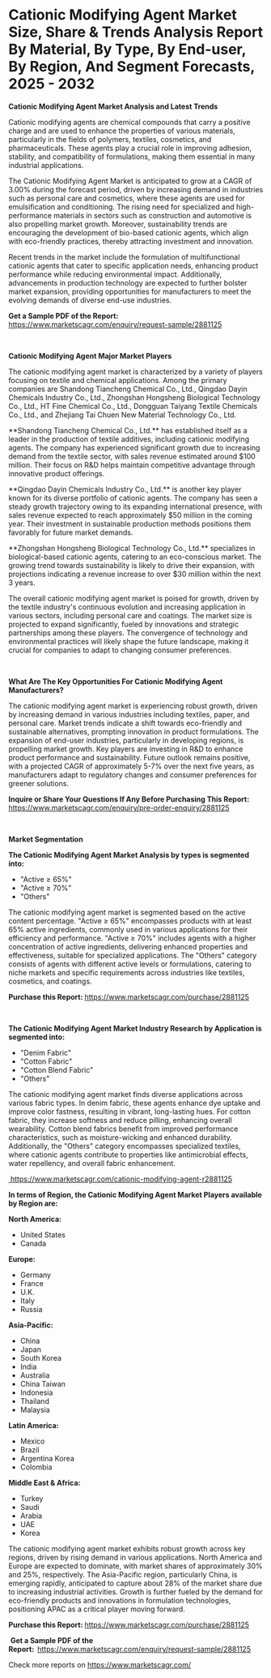 <p><h1>Cationic Modifying Agent Market Size, Share & Trends Analysis Report By Material, By Type, By End-user, By Region, And Segment Forecasts, 2025 - 2032</h1></p><p><strong>Cationic Modifying Agent Market Analysis and Latest Trends</strong></p>
<p><p>Cationic modifying agents are chemical compounds that carry a positive charge and are used to enhance the properties of various materials, particularly in the fields of polymers, textiles, cosmetics, and pharmaceuticals. These agents play a crucial role in improving adhesion, stability, and compatibility of formulations, making them essential in many industrial applications.</p><p>The Cationic Modifying Agent Market is anticipated to grow at a CAGR of 3.00% during the forecast period, driven by increasing demand in industries such as personal care and cosmetics, where these agents are used for emulsification and conditioning. The rising need for specialized and high-performance materials in sectors such as construction and automotive is also propelling market growth. Moreover, sustainability trends are encouraging the development of bio-based cationic agents, which align with eco-friendly practices, thereby attracting investment and innovation.</p><p>Recent trends in the market include the formulation of multifunctional cationic agents that cater to specific application needs, enhancing product performance while reducing environmental impact. Additionally, advancements in production technology are expected to further bolster market expansion, providing opportunities for manufacturers to meet the evolving demands of diverse end-use industries.</p></p>
<p><strong>Get a Sample PDF of the Report:&nbsp;</strong> <a href="https://www.marketscagr.com/enquiry/request-sample/2881125?utm_campaign=2271&utm_medium=2&utm_source=Github&utm_content=ia&utm_term=12032025&utm_id=cationic-modifying-agent">https://www.marketscagr.com/enquiry/request-sample/2881125</a></p>
<p>&nbsp;</p>
<p><strong>Cationic Modifying Agent Major Market Players</strong></p>
<p><p>The cationic modifying agent market is characterized by a variety of players focusing on textile and chemical applications. Among the primary companies are Shandong Tiancheng Chemical Co., Ltd., Qingdao Dayin Chemicals Industry Co., Ltd., Zhongshan Hongsheng Biological Technology Co., Ltd., HT Fine Chemical Co., Ltd., Dongguan Taiyang Textile Chemicals Co., Ltd., and Zhejiang Tai Chuen New Material Technology Co., Ltd.</p><p>**Shandong Tiancheng Chemical Co., Ltd.** has established itself as a leader in the production of textile additives, including cationic modifying agents. The company has experienced significant growth due to increasing demand from the textile sector, with sales revenue estimated around $100 million. Their focus on R&D helps maintain competitive advantage through innovative product offerings.</p><p>**Qingdao Dayin Chemicals Industry Co., Ltd.** is another key player known for its diverse portfolio of cationic agents. The company has seen a steady growth trajectory owing to its expanding international presence, with sales revenue expected to reach approximately $50 million in the coming year. Their investment in sustainable production methods positions them favorably for future market demands.</p><p>**Zhongshan Hongsheng Biological Technology Co., Ltd.** specializes in biological-based cationic agents, catering to an eco-conscious market. The growing trend towards sustainability is likely to drive their expansion, with projections indicating a revenue increase to over $30 million within the next 3 years.</p><p>The overall cationic modifying agent market is poised for growth, driven by the textile industry's continuous evolution and increasing application in various sectors, including personal care and coatings. The market size is projected to expand significantly, fueled by innovations and strategic partnerships among these players. The convergence of technology and environmental practices will likely shape the future landscape, making it crucial for companies to adapt to changing consumer preferences.</p></p>
<p>&nbsp;</p>
<p><strong>What Are The Key Opportunities For Cationic Modifying Agent Manufacturers?</strong></p>
<p><p>The cationic modifying agent market is experiencing robust growth, driven by increasing demand in various industries including textiles, paper, and personal care. Market trends indicate a shift towards eco-friendly and sustainable alternatives, prompting innovation in product formulations. The expansion of end-user industries, particularly in developing regions, is propelling market growth. Key players are investing in R&D to enhance product performance and sustainability. Future outlook remains positive, with a projected CAGR of approximately 5-7% over the next five years, as manufacturers adapt to regulatory changes and consumer preferences for greener solutions.</p></p>
<p><strong>Inquire or Share Your Questions If Any Before Purchasing This Report:</strong> <a href="https://www.marketscagr.com/enquiry/pre-order-enquiry/2881125?utm_campaign=2271&utm_medium=2&utm_source=Github&utm_content=ia&utm_term=12032025&utm_id=cationic-modifying-agent">https://www.marketscagr.com/enquiry/pre-order-enquiry/2881125</a></p>
<p>&nbsp;</p>
<p><strong>Market Segmentation</strong></p>
<p><strong>The Cationic Modifying Agent Market Analysis by types is segmented into:</strong></p>
<p><ul><li>"Active ≥ 65%"</li><li>"Active ≥ 70%"</li><li>"Others"</li></ul></p>
<p><p>The cationic modifying agent market is segmented based on the active content percentage. "Active ≥ 65%" encompasses products with at least 65% active ingredients, commonly used in various applications for their efficiency and performance. "Active ≥ 70%" includes agents with a higher concentration of active ingredients, delivering enhanced properties and effectiveness, suitable for specialized applications. The "Others" category consists of agents with different active levels or formulations, catering to niche markets and specific requirements across industries like textiles, cosmetics, and coatings.</p></p>
<p><strong>Purchase this Report:&nbsp;</strong><a href="https://www.marketscagr.com/purchase/2881125?utm_campaign=2271&utm_medium=2&utm_source=Github&utm_content=ia&utm_term=12032025&utm_id=cationic-modifying-agent">https://www.marketscagr.com/purchase/2881125</a></p>
<p>&nbsp;</p>
<p><strong>The Cationic Modifying Agent Market Industry Research by Application is segmented into:</strong></p>
<p><ul><li>"Denim Fabric"</li><li>"Cotton Fabric"</li><li>"Cotton Blend Fabric"</li><li>"Others"</li></ul></p>
<p><p>The cationic modifying agent market finds diverse applications across various fabric types. In denim fabric, these agents enhance dye uptake and improve color fastness, resulting in vibrant, long-lasting hues. For cotton fabric, they increase softness and reduce pilling, enhancing overall wearability. Cotton blend fabrics benefit from improved performance characteristics, such as moisture-wicking and enhanced durability. Additionally, the "Others" category encompasses specialized textiles, where cationic agents contribute to properties like antimicrobial effects, water repellency, and overall fabric enhancement.</p></p>
<p><a href="https://www.marketscagr.com/cationic-modifying-agent-r2881125?utm_campaign=2271&utm_medium=2&utm_source=Github&utm_content=ia&utm_term=12032025&utm_id=cationic-modifying-agent">&nbsp;https://www.marketscagr.com/cationic-modifying-agent-r2881125</a></p>
<p><strong>In terms of Region, the Cationic Modifying Agent Market Players available by Region are:</strong></p>
<p>
    <p> <strong> North America: </strong>
        <ul>
            <li>United States</li>
            <li>Canada</li>
        </ul>
        </p> 
    <p> <strong> Europe: </strong>
        <ul>
            <li>Germany</li>
            <li>France</li>
            <li>U.K.</li>
            <li>Italy</li>
            <li>Russia</li>
        </ul>
        </p> 
    <p> <strong> Asia-Pacific: </strong>
        <ul>
            <li>China</li>
            <li>Japan</li>
            <li>South Korea</li>
            <li>India</li>
            <li>Australia</li>
            <li>China Taiwan</li>
            <li>Indonesia</li>
            <li>Thailand</li>
            <li>Malaysia</li>
        </ul>
        </p> 
    <p> <strong> Latin America: </strong>
        <ul>
            <li>Mexico</li>
            <li>Brazil</li>
            <li>Argentina Korea</li>
            <li>Colombia</li>
        </ul>
        </p> 
    <p> <strong> Middle East & Africa: </strong>
        <ul>
            <li>Turkey</li>
            <li>Saudi</li>
            <li>Arabia</li>
            <li>UAE</li>
            <li>Korea</li>
        </ul>
    </p>
    </p>
<p><p>The cationic modifying agent market exhibits robust growth across key regions, driven by rising demand in various applications. North America and Europe are expected to dominate, with market shares of approximately 30% and 25%, respectively. The Asia-Pacific region, particularly China, is emerging rapidly, anticipated to capture about 28% of the market share due to increasing industrial activities. Growth is further fueled by the demand for eco-friendly products and innovations in formulation technologies, positioning APAC as a critical player moving forward.</p></p>
<p><strong>Purchase this Report: </strong><a href="https://www.marketscagr.com/purchase/2881125?utm_campaign=2271&utm_medium=2&utm_source=Github&utm_content=ia&utm_term=12032025&utm_id=cationic-modifying-agent">https://www.marketscagr.com/purchase/2881125</a></p>
<p>&nbsp;<strong>Get a Sample PDF of the Report:&nbsp;&nbsp;</strong><a href="https://www.marketscagr.com/enquiry/request-sample/2881125?utm_campaign=2271&utm_medium=2&utm_source=Github&utm_content=ia&utm_term=12032025&utm_id=cationic-modifying-agent">https://www.marketscagr.com/enquiry/request-sample/2881125</a></p>
<p><strong></strong></p>
<p>Check more reports on <a href="https://www.marketscagr.com/?utm_campaign=2271&utm_medium=2&utm_source=Github&utm_content=ia&utm_term=12032025&utm_id=cationic-modifying-agent">https://www.marketscagr.com/</a></p>